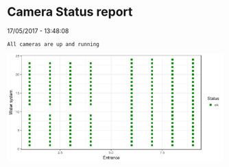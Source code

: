 Camera Status report
================
17/05/2017 - 13:48:08

    All cameras are up and running

![](camreport_files/figure-markdown_github/unnamed-chunk-2-1.png)
